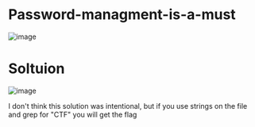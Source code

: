 # Password-managment-is-a-must
![image](https://github.com/alexsandusf/CTFWriteups/assets/162010016/3e6de31f-043d-449f-a4ff-97af64e05f12)

# Soltuion

![image](https://github.com/alexsandusf/CTFWriteups/assets/162010016/ae039dbb-98bb-49a4-9337-3e66275777be)

I don't think this solution was intentional, but if you use strings on the file and grep for "CTF" you will get the flag
